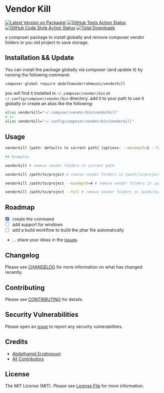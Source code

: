 # Vendor Kill

[![Latest Version on Packagist](https://img.shields.io/packagist/v/abdelhamiderrahmouni/vendorkill.svg?style=flat-square)](https://packagist.org/packages/abdelhamiderrahmouni/vendorkill)
[![GitHub Tests Action Status](https://img.shields.io/github/actions/workflow/status/abdelhamiderrahmouni/vendorkill/run-tests.yml?branch=main&label=tests&style=flat-square)](https://github.com/abdelhamiderrahmouni/vendorkill/actions?query=workflow%3Arun-tests+branch%3Amain)
[![GitHub Code Style Action Status](https://img.shields.io/github/actions/workflow/status/abdelhamiderrahmouni/vendorkill/pint.yml?branch=master&label=code%20style&style=flat-square)](https://github.com/abdelhamiderrahmouni/vendorkill/actions?query=workflow%3A"pint"+branch%3Amaster)
[![Total Downloads](https://img.shields.io/packagist/dt/abdelhamiderrahmouni/vendorkill.svg?style=flat-square)](https://packagist.org/packages/abdelhamiderrahmouni/vendorkill)

a composer package to install globally and remove composer vendor folders in you old project to save storage.

## Installation && Update

You can install the package globally via composer (and update it) by running the following command:

```bash
composer global require abdelhamiderrahmouni/vendorkill
```

you will find it installed in `~/.composer/vendor/bin` or `~/.config/composer/vendor/bin` directory.
add it to your path to use it globally or create an alias like the following:

```bash
alias vendorkill="~/.composer/vendor/bin/vendorkill"
# or
alias vendorkill="~/.config/composer/vendor/bin/vendorkill"
```


## Usage

```bash
vendorkill [path: defaults to current path] [options: --maxdepth=2 --full]
```

```bash
## Examples

vendorkill # remove vendor folders in current path

vendorkill /path/to/project # remove vendor folders in /path/to/project

vendorkill /path/to/project --maxdepth=4 # remove vendor folders in /path/to/project with maxdepth=4

vendorkill /path/to/project --full # remove vendor folders in /path/to/project and all subdirectories
```

## Roadmap
- [x] create the command
- [ ] add support for windows
- [ ] add a build workflow to build the phar file automatically
- ... share your ideas in the [issues](https://github.com/abdelhamiderrahmouni/vendorkill/issues)

## Changelog

Please see [CHANGELOG](CHANGELOG.md) for more information on what has changed recently.

## Contributing

Please see [CONTRIBUTING](/.github/CONTRIBUTING.md) for details.

## Security Vulnerabilities

Please open an [issue](https://github.com/abdelhamiderrahmouni/vendorkill/issues) to report any security vulnerabilities.

## Credits

- [Abdelhamid Errahmouni](https://github.com/abdelhamiderrahmouni)
- [All Contributors](../../contributors)

## License

The MIT License (MIT). Please see [License File](LICENSE.md) for more information.
